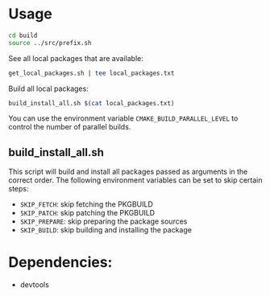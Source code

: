 # Usage

```bash
cd build
source ../src/prefix.sh
```

See all local packages that are available:
```bash
get_local_packages.sh | tee local_packages.txt
```

Build all local packages:
```bash
build_install_all.sh $(cat local_packages.txt)
```
You can use the environment variable `CMAKE_BUILD_PARALLEL_LEVEL` to control the number of parallel builds.

## build_install_all.sh
This script will build and install all packages passed as arguments in the correct order.
The following environment variables can be set to skip certain steps:
- `SKIP_FETCH`: skip fetching the PKGBUILD
- `SKIP_PATCH`: skip patching the PKGBUILD
- `SKIP_PREPARE`: skip preparing the package sources
- `SKIP_BUILD`: skip building and installing the package

# Dependencies:
- devtools